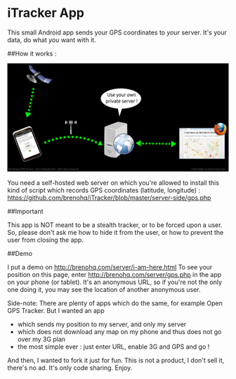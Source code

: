 iTracker App
=======================

This small Android app sends your GPS coordinates to *your* server. It's your data, do what *you* want with it.

##How it works :

![how it works.png](how-it-works.png)

You need a self-hosted web server on which you're allowed to install this kind of script which records GPS coordinates (latitude, longitude) : https://github.com/brenohq/iTracker/blob/master/server-side/gps.php

##Important

This app is NOT meant to be a stealth tracker, or to be forced upon a user. So, please don't ask me how to hide it from the user, or how to prevent the user from closing the app.

##Demo

I put a demo on http://brenohq.com/server/i-am-here.html
To see your position on this page, enter http://brenohq.com/server/gps.php in the app on your phone (or tablet). It's an anonymous URL, so if you're not the only one doing it, you may see the location of another anonymous user.

Side-note: There are plenty of apps which do the same, for example Open GPS Tracker. But I wanted an app
* which sends my position to my server, and only my server
* which does not download any map on my phone and thus does not go over my 3G plan
* the most simple ever : just enter URL, enable 3G and GPS and go !

And then, I wanted to fork it just for fun. This is not a product, I don't sell it, there's no ad. It's only code sharing. Enjoy.
